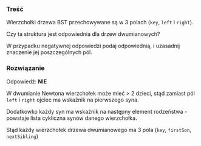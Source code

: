 ### Treść
Wierzchołki drzewa BST przechowywane są w 3 polach (`key`, `left` i `right`).

Czy ta struktura jest odpowiednia dla drzew dwumianowych?

W przypadku negatywnej odpowiedzi podaj odpowiednią, i uzasadnij znaczenie jej poszczególnych pól.

### Rozwiązanie
Odpowiedź: **NIE**

W dwumianie Newtona wierzchołek może mieć > 2 dzieci, stąd zamiast pól `left` i `right` ojciec ma wskaźnik na pierwszego syna.

Dodatkowko każdy syn ma wskaźnik na następny element rodzeństwa - powstaje lista cykliczna synów danego wierzchołka.

Stąd każdy wierzchołek drzewa dwumianowego ma 3 pola (`key`, `firstSon`, `nextSibling`)

